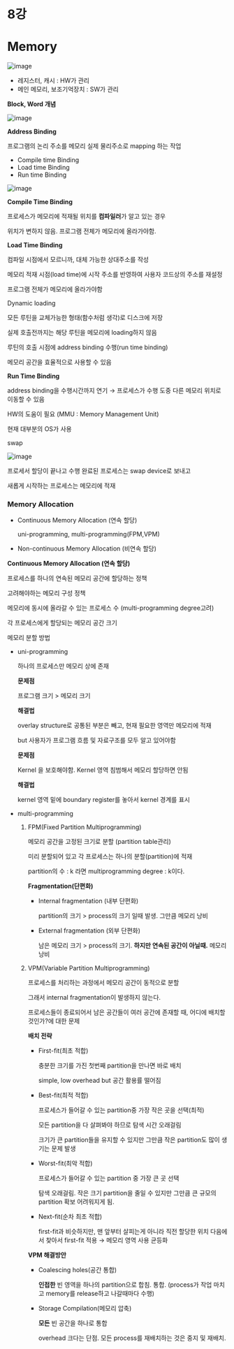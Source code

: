 # 8강

# Memory

![image](https://github.com/SSAFY11thDaejeon7/cs_study/assets/138864974/11431e44-44ba-493b-8f26-1ce95d4fdcc7)

- 레지스터, 캐시 : HW가 관리
- 메인 메모리, 보조기억장치 : SW가 관리

**Block, Word 개념**

![image](https://github.com/SSAFY11thDaejeon7/cs_study/assets/138864974/5c0932f3-2939-4975-ae78-84f5c05ed70b)

**Address Binding**

프로그램의 논리 주소를 메모리 실제 물리주소로 mapping 하는 작업

- Compile time Binding
- Load time Binding
- Run time Binding

![image](https://github.com/SSAFY11thDaejeon7/cs_study/assets/138864974/857a9632-f54c-4a84-a938-882742106e59)

**Compile Time Binding**

프로세스가 메모리에 적재될 위치를 **컴파일러**가 알고 있는 경우

위치가 변하지 않음. 프로그램 전체가 메모리에 올라가야함.

**Load Time Binding**

컴파일 시점에서 모르니까, 대체 가능한 상대주소를 작성

메모리 적재 시점(load time)에 시작 주소를 반영하여 사용자 코드상의 주소를 재설정

프로그램 전체가 메모리에 올라가야함

Dynamic loading

모든 루틴을 교체가능한 형태(함수처럼 생각)로 디스크에 저장

실제 호출전까지는 해당 루틴을 메모리에 loading하지 않음

루틴의 호출 시점에 address binding 수행(run time binding)

메모리 공간을 효율적으로 사용할 수 있음

**Run Time Binding**

address binding을 수행시간까지 연기 → 프로세스가 수행 도중 다른 메모리 위치로 이동할 수 있음

HW의 도움이 필요 (MMU : Memory Management Unit)

현재 대부분의 OS가 사용

swap

![image](https://github.com/SSAFY11thDaejeon7/cs_study/assets/138864974/48beb6aa-8f58-4a41-8f52-b8755fa83bf8)

프로세서 할당이 끝나고 수행 완료된 프로세스는 swap device로 보내고

새롭게 시작하는 프로세스는 메모리에 적재

### Memory Allocation

- Continuous Memory Allocation (연속 할당)
    
    uni-programming, multi-programming(FPM,VPM)
    
- Non-continuous Memory Allocation (비연속 할당)

**Continuous Memory Allocation (연속 할당)**

프로세스를 하나의 연속된 메모리 공간에 할당하는 정책

고려해야하는 메모리 구성 정책

메모리에 동시에 올라갈 수 있는 프로세스 수 (multi-programming degree고려)

각 프로세스에게 할당되는 메모리 공간 크기

메모리 분할 방법

- uni-programming
    
    하나의 프로세스만 메모리 상에 존재
    
    **문제점**
    
    프로그램 크기 > 메모리 크기
    
    **해결법**
    
    overlay structure로 공통된 부분은 빼고, 현재 필요한 영역만 메모리에 적재
    
    but 사용자가 프로그램 흐름 및 자료구조를 모두 알고 있어야함
    
    **문제점**
    
    Kernel 을 보호해야함. Kernel 영역 침범해서 메모리 할당하면 안됨
    
    **해결법**
    
    kernel 영역 밑에 boundary register를 놓아서 kernel 경계를 표시
    
- multi-programming
    1. FPM(Fixed Partition Multiprogramming)
        
        메모리 공간을 고정된 크기로 분할 (partition table관리)
        
        미리 분할되어 있고 각 프로세스는 하나의 분할(partition)에 적재
        
        partition의 수 : k 라면 multiprogramming degree : k이다.
        
        **Fragmentation(단편화)**
        
        - Internal fragmentation (내부 단편화)
            
            partition의 크기 > process의 크기 일때 발생. 그만큼 메모리 낭비
            
        - External fragmentation (외부 단편화)
            
            남은 메모리 크기 > process의 크기. **하지만 연속된 공간이 아닐때.** 메모리 낭비
            
    2. VPM(Variable Partition Multiprogramming)
        
        프로세스를 처리하는 과정에서 메모리 공간이 동적으로 분할
        
        그래서 internal fragmentation이 발생하지 않는다.
        
        프로세스들이 종료되어서 남은 공간들이 여러 공간에 존재할 때, 어디에 배치할 것인가?에 대한 문제
        
        **배치 전략**
        
        - First-fit(최초 적합)
            
            충분한 크기를 가진 첫번째 partition을 만나면 바로 배치
            
            simple, low overhead but 공간 활용률 떨어짐
            
        - Best-fit(최적 적합)
            
            프로세스가 들어갈 수 있는 partition중 가장 작은 곳을 선택(최적)
            
            모든 partition을 다 살펴봐야 하므로 탐색 시간 오래걸림
            
            크기가 큰 partition들을 유지할 수 있지만 그만큼 작은 partition도 많이 생기는 문제 발생
            
        - Worst-fit(최악 적합)
            
            프로세스가 들어갈 수 있는 partition 중 가장 큰 곳 선택
            
            탐색 오래걸림. 작은 크기 partition을 줄일 수 있지만 그만큼 큰 규모의 partition 확보 어려워지게 됨.
            
        - Next-fit(순차 최초 적합)
            
            first-fit과 비슷하지만, 맨 앞부터 살피는게 아니라 직전 할당한 위치 다음에서 찾아서 first-fit 적용 → 메모리 영역 사용 균등화
            
        
        **VPM 해결방안**
        
        - Coalescing holes(공간 통합)
            
            **인접한** 빈 영역을 하나의 partition으로 합침. 통합. (process가 작업 마치고 memory를 release하고 나갈때마다 수행)
            
        - Storage Compilation(메모리 압축)
            
            **모든** 빈 공간을 하나로 통합
            
            overhead 크다는 단점. 모든 process를 재배치하는 것은 중지 및 재배치.

